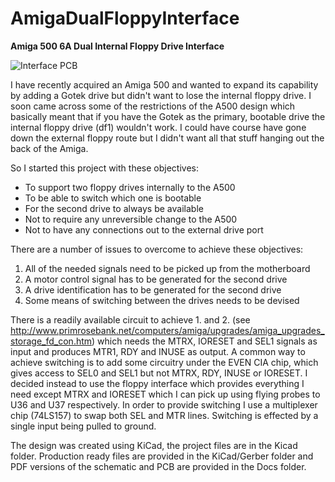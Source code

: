 # AmigaDualFloppyInterface
**Amiga 500 6A Dual Internal Floppy Drive Interface**

![Interface PCB](/Docs/Board.png)

I have recently acquired an Amiga 500 and wanted to expand its capability by adding a Gotek drive but didn't want to lose the internal floppy drive. I soon came across some of the restrictions of the A500 design which basically meant that if you have the Gotek as the primary, bootable drive the internal floppy drive (df1) wouldn't work. I could have course have gone down the external floppy route but I didn't want all that stuff hanging out the back of the Amiga.

So I started this project with these objectives:
- To support two floppy drives internally to the A500
- To be able to switch which one is bootable
- For the second drive to always be available
- Not to require any unreversible change to the A500
- Not to have any connections out to the external drive port

There are a number of issues to overcome to achieve these objectives:
1. All of the needed signals need to be picked up from the motherboard
2. A motor control signal has to be generated for the second drive
3. A drive identification has to be generated for the second drive
4. Some means of switching between the drives needs to be devised

There is a readily available circuit to achieve 1. and 2. (see http://www.primrosebank.net/computers/amiga/upgrades/amiga_upgrades_storage_fd_con.htm) which needs the MTRX, IORESET and SEL1 signals as input and produces MTR1, RDY and INUSE as output. A common way to achieve switching is to add some circuitry under the EVEN CIA chip, which gives access to SEL0 and SEL1 but not MTRX, RDY, INUSE or IORESET. I decided instead to use the floppy interface which provides everything I need except MTRX and IORESET which I can pick up using flying probes to U36 and U37 respectively. In order to provide switching I use a multiplexer chip (74LS157) to swap both SEL and MTR lines. Switching is effected by a single input being pulled to ground.

The design was created using KiCad, the project files are in the Kicad folder. Production ready files are provided in the KiCad/Gerber folder and PDF versions of the schematic and PCB are provided in the Docs folder.

